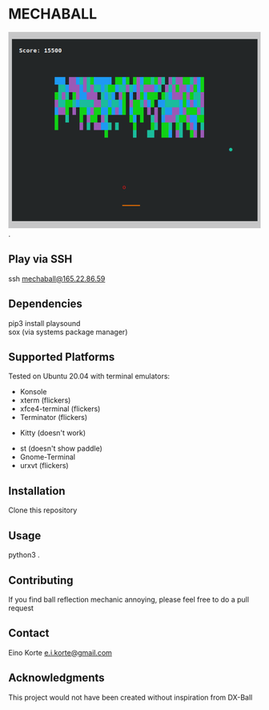 # MECHABALL

![Gameplay Footage](/img/screenshot01.png "Ping Pong").


## Play via SSH

ssh mechaball@165.22.86.59

## Dependencies

pip3 install playsound\
sox (via systems package manager)

## Supported Platforms

Tested on Ubuntu 20.04 with terminal emulators:
- Konsole
- xterm (flickers)
- xfce4-terminal (flickers)
- Terminator (flickers)
* Kitty (doesn't work)
- st (doesn't show paddle)
- Gnome-Terminal
- urxvt (flickers)

## Installation

Clone this repository

## Usage

python3 .

## Contributing

If you find ball reflection mechanic annoying, please feel free to do a pull request

## Contact

Eino Korte e.i.korte@gmail.com

## Acknowledgments

This project would not have been created without inspiration from DX-Ball


